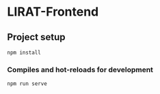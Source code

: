 # LIRAT-Frontend

## Project setup
```
npm install
```

### Compiles and hot-reloads for development
```
npm run serve
```